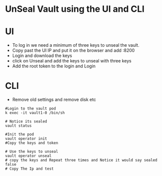 # UnSeal Vault using the UI and CLI

# UI

- To log in we need a minimum of three keys to unseal the vault. 
- Copy past the UI IP and put it on the browser and add :8200
- Login and download the keys 
- click on Unseal and add the keys to unseal with three keys 
- Add the root token to the login and Login

# CLI
- Remove old settings and remove disk etc 

```t
#Login to the vault pod 
k exec -it vault1-0 /bin/sh

# Notice its sealed
vault status  

#Init the pod
vault operator init  
#Copy the keys and token

# Use the keys to unseal
vault operator unseal 
# copy the keys and Repeat three times and Notice it would say sealed false 
# Copy The Ip and test 

``` 